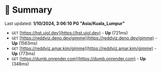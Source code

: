 # 📖 Summary
Last updated: **1/10/2024, 3:06:10 PG "Asia/Kuala_Lumpur"**

- `GET` [https://hst.ujol.dev](https://hst.ujol.dev) - **Up** (721ms)
- `GET` [https://reddviz.deno.dev/gimme](https://reddviz.deno.dev/gimme) - **Up** (1563ms)
- `GET` [https://reddviz.amar.kim/gimme](https://reddviz.amar.kim/gimme) - **Up** (773ms)
- `GET` [https://dumb.onrender.com](https://dumb.onrender.com) - **Up** (348ms)
